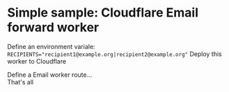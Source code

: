 # Simple sample: Cloudflare Email forward worker
Define an environment variale:  
`RECIPIENTS="recipient1@example.org|recipient2@example.org"`
Deploy this worker to Cloudflare  

Define a Email worker route…  
That's all